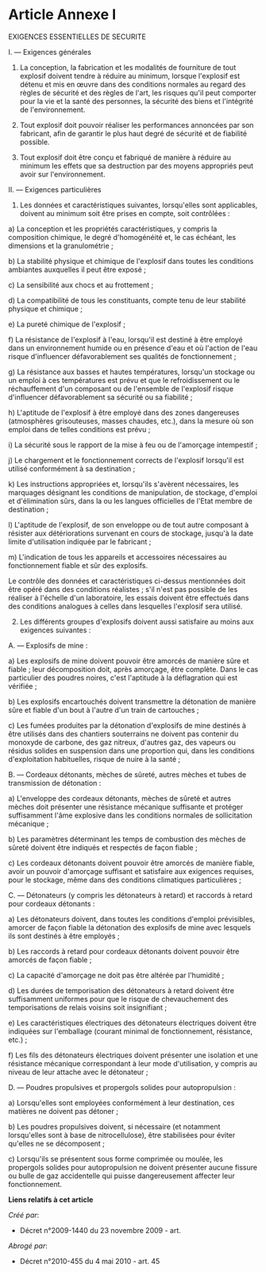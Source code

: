 # Article Annexe I

EXIGENCES ESSENTIELLES DE SECURITE

I. ― Exigences générales

1. La conception, la fabrication et les modalités de fourniture de tout explosif doivent tendre à réduire au minimum, lorsque
l'explosif est détenu et mis en œuvre dans des conditions normales au regard des règles de sécurité et des règles de l'art,
les risques qu'il peut comporter pour la vie et la santé des personnes, la sécurité des biens et l'intégrité de
l'environnement.

2. Tout explosif doit pouvoir réaliser les performances annoncées par son fabricant, afin de garantir le plus haut degré de
sécurité et de fiabilité possible.

3. Tout explosif doit être conçu et fabriqué de manière à réduire au minimum les effets que sa destruction par des moyens
appropriés peut avoir sur l'environnement.

II. ― Exigences particulières

1. Les données et caractéristiques suivantes, lorsqu'elles sont applicables, doivent au minimum soit être prises en compte,
soit contrôlées :

a) La conception et les propriétés caractéristiques, y compris la composition chimique, le degré d'homogénéité et, le cas
échéant, les dimensions et la granulométrie ;

b) La stabilité physique et chimique de l'explosif dans toutes les conditions ambiantes auxquelles il peut être exposé ;

c) La sensibilité aux chocs et au frottement ;

d) La compatibilité de tous les constituants, compte tenu de leur stabilité physique et chimique ;

e) La pureté chimique de l'explosif ;

f) La résistance de l'explosif à l'eau, lorsqu'il est destiné à être employé dans un environnement humide ou en présence
d'eau et où l'action de l'eau risque d'influencer défavorablement ses qualités de fonctionnement ;

g) La résistance aux basses et hautes températures, lorsqu'un stockage ou un emploi à ces températures est prévu et que le
refroidissement ou le réchauffement d'un composant ou de l'ensemble de l'explosif risque d'influencer défavorablement sa
sécurité ou sa fiabilité ;

h) L'aptitude de l'explosif à être employé dans des zones dangereuses (atmosphères grisouteuses, masses chaudes, etc.), dans
la mesure où son emploi dans de telles conditions est prévu ;

i) La sécurité sous le rapport de la mise à feu ou de l'amorçage intempestif ;

j) Le chargement et le fonctionnement corrects de l'explosif lorsqu'il est utilisé conformément à sa destination ;

k) Les instructions appropriées et, lorsqu'ils s'avèrent nécessaires, les marquages désignant les conditions de manipulation,
de stockage, d'emploi et d'élimination sûrs, dans la ou les langues officielles de l'Etat membre de destination ;

l) L'aptitude de l'explosif, de son enveloppe ou de tout autre composant à résister aux détériorations survenant en cours de
stockage, jusqu'à la date limite d'utilisation indiquée par le fabricant ;

m) L'indication de tous les appareils et accessoires nécessaires au fonctionnement fiable et sûr des explosifs.

Le contrôle des données et caractéristiques ci-dessus mentionnées doit être opéré dans des conditions réalistes ; s'il n'est
pas possible de les réaliser à l'échelle d'un laboratoire, les essais doivent être effectués dans des conditions analogues à
celles dans lesquelles l'explosif sera utilisé.

2. Les différents groupes d'explosifs doivent aussi satisfaire au moins aux exigences suivantes :

A. ― Explosifs de mine :

a) Les explosifs de mine doivent pouvoir être amorcés de manière sûre et fiable ; leur décomposition doit, après amorçage,
être complète. Dans le cas particulier des poudres noires, c'est l'aptitude à la déflagration qui est vérifiée ;

b) Les explosifs encartouchés doivent transmettre la détonation de manière sûre et fiable d'un bout à l'autre d'un train de
cartouches ;

c) Les fumées produites par la détonation d'explosifs de mine destinés à être utilisés dans des chantiers souterrains ne
doivent pas contenir du monoxyde de carbone, des gaz nitreux, d'autres gaz, des vapeurs ou résidus solides en suspension dans
une proportion qui, dans les conditions d'exploitation habituelles, risque de nuire à la santé ;

B. ― Cordeaux détonants, mèches de sûreté, autres mèches et tubes de transmission de détonation :

a) L'enveloppe des cordeaux détonants, mèches de sûreté et autres mèches doit présenter une résistance mécanique suffisante
et protéger suffisamment l'âme explosive dans les conditions normales de sollicitation mécanique ;

b) Les paramètres déterminant les temps de combustion des mèches de sûreté doivent être indiqués et respectés de façon
fiable ;

c) Les cordeaux détonants doivent pouvoir être amorcés de manière fiable, avoir un pouvoir d'amorçage suffisant et satisfaire
aux exigences requises, pour le stockage, même dans des conditions climatiques particulières ;

C. ― Détonateurs (y compris les détonateurs à retard) et raccords à retard pour cordeaux détonants :

a) Les détonateurs doivent, dans toutes les conditions d'emploi prévisibles, amorcer de façon fiable la détonation des
explosifs de mine avec lesquels ils sont destinés à être employés ;

b) Les raccords à retard pour cordeaux détonants doivent pouvoir être amorcés de façon fiable ;

c) La capacité d'amorçage ne doit pas être altérée par l'humidité ;

d) Les durées de temporisation des détonateurs à retard doivent être suffisamment uniformes pour que le risque de
chevauchement des temporisations de relais voisins soit insignifiant ;

e) Les caractéristiques électriques des détonateurs électriques doivent être indiquées sur l'emballage (courant minimal de
fonctionnement, résistance, etc.) ;

f) Les fils des détonateurs électriques doivent présenter une isolation et une résistance mécanique correspondant à leur mode
d'utilisation, y compris au niveau de leur attache avec le détonateur ;

D. ― Poudres propulsives et propergols solides pour autopropulsion :

a) Lorsqu'elles sont employées conformément à leur destination, ces matières ne doivent pas détoner ;

b) Les poudres propulsives doivent, si nécessaire (et notamment lorsqu'elles sont à base de nitrocellulose), être stabilisées
pour éviter qu'elles ne se décomposent ;

c) Lorsqu'ils se présentent sous forme comprimée ou moulée, les propergols solides pour autopropulsion ne doivent présenter
aucune fissure ou bulle de gaz accidentelle qui puisse dangereusement affecter leur fonctionnement.

**Liens relatifs à cet article**

_Créé par_:

  - Décret n°2009-1440 du 23 novembre 2009 - art.

_Abrogé par_:

  - Décret n°2010-455 du 4 mai 2010 - art. 45
